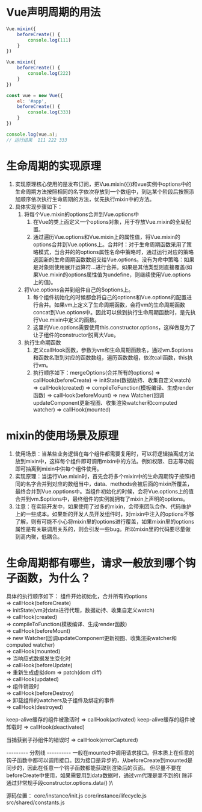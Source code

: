 # Vue声明周期的用法
``` js
Vue.mixin({
    beforeCreate() {
        console.log(111)
    }
})

Vue.mixin({
    beforeCreate() {
        console.log(222)
    }
})

const vue = new Vue({
    el: '#app',
    beforeCreate() {
        console.log(333)
    }
})

console.log(vue.a);
// 运行结果  111 222 333
```

# 生命周期的实现原理
1. 实现原理核心使用的是发布订阅，把Vue.mixin({})和vue实例中options中的生命周期方法按照相同的名字依次存放到一个数组中，到达某个阶段后按照添加顺序依次执行生命周期的方法，优先执行mixin中的方法。
2. 具体实现步骤如下：
   1. 将每个Vue.mixin的options合并到Vue.options中
      1. 在Vue的类上面定义一个options对象，用于存放Vue.mixin的全局配置。
      2. 通过遍历Vue.options和Vue.mixin上的属性值，将Vue.mixin的options合并到Vue.options上。合并时：对于生命周期函数采用了策略模式，当合并的的options属性名命中策略时，通过运行对应的策略返回新的生命周期函数数组交给Vue.options。没有为命中策略：如果是对象则使用展开运算符...进行合并。如果是其他类型则直接覆盖(如果Vue.mixin的options属性值为undefine，则继续使用Vue.options上的值)。
   2. 将Vue.options合并到组件自己的$options上。
      1. 每个组件初始化的时候都会将自己的options和Vue.options的配置进行合并。如果vm上定义了生命周期函数，会将vm的生命周期函数concat到Vue.options中。因此可以做到执行生命周期函数时，是先执行Vue.mixin中定义的函数。
      2. 这里的Vue.options需要使用this.constructor.options，这样做是为了让子组件的constructor脱离大Vue。
   3. 执行生命期函数
      1. 定义callHook函数，参数为vm和生命周期函数名，通过vm.$options和函数名取到对应的函数数组，遍历函数数组，依次call函数，this执行vm。
      2. 执行顺序如下：mergeOptions(合并所有的options) => callHook(beforeCreate) => initState(数据劫持、收集自定义watch) => callHook(created) => compileToFunction(模板编译、生成render函数) => callHook(beforeMount) => new Watcher(回调updateComponent更新视图、收集渲染watcher和computed watcher) => callHook(mounted) 
   
# mixin的使用场景及原理
1. 使用场景：当某些业务逻辑在每个组件都需要复用时，可以将逻辑抽离成方法放到mixin中，这样每个组件即可调用mixin中的方法。例如权限、日志等功能即可抽离到mixin中供每个组件使用。
2. 实现原理：当运行Vue.mixin时，首先会将多个mixin中的生命周期钩子按照相同的名字合并到对应的数组当中，data、methods会被后面的mixin所覆盖，最终合并到Vue.opptions中。当组件初始化的时候，会将Vue.options上的值合并到vm.$options中，最终组件的实例就拥有了mixin上声明的options。
3. 注意：在实际开发中，如果使用了过多的mixin，会带来团队合作、代码维护上的一些成本。如果新的开发人员开发组件时，对mixin中注入的options不够了解，则有可能不小心将mixin里的options进行覆盖，如果mixin里的options属性是有关联调用关系的，则会引发一些bug。所以mixin里的代码要尽量做到高内聚，低耦合。

# 生命周期都有哪些，请求一般放到哪个钩子函数，为什么？
具体的执行顺序如下：
组件开始初始化，合并所有的options  
=> callHook(beforeCreate)  
=> initState(vm对data进行代理，数据劫持、收集自定义watch)  
=> callHook(created)  
=> compileToFunction(模板编译、生成render函数)  
=> callHook(beforeMount)  
=> new Watcher(回调updateComponent更新视图、收集渲染watcher和computed watcher)  
=> callHook(mounted)  
=> 当响应式数据发生变化时  
=> callHook(beforeUpdate)  
=> 重新生成虚拟dom => patch(dom diff)  
=> callHook(updated)  
=> 组件销毁时  
=> callHook(beforeDestroy)  
=> 卸载组件的watchers及子组件及绑定的事件  
=> callHook(destroyed)

keep-alive缓存的组件被激活时 
=> callHook(activated)
keep-alive缓存的组件被卸载时 
=> callHook(deactivated)

当捕获到子孙组件的错误时 
=> callHook(errorCaptured)

--------- 分割线 ----------
一般在mounted中调用请求接口。但本质上在任意的钩子函数中都可以调用接口。因为接口是异步的，从beforeCreate到mounted是同步的，因此在任意一个钩子函数都能获取到渲染后的页面。
但尽量不要在beforeCreate中使用，如果需要用到data数据时，通过vm代理是拿不到的( 除非通过非常规手段constructor.options.data() )\


源码位置：
core/instance/init.js
core/instance/lifecycle.js
src/shared/constants.js